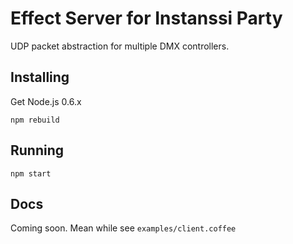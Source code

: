 # Effect Server for Instanssi Party

UDP packet abstraction for multiple DMX controllers.

## Installing

Get Node.js 0.6.x

    npm rebuild

## Running

    npm start

## Docs

Coming soon. Mean while see `examples/client.coffee`
